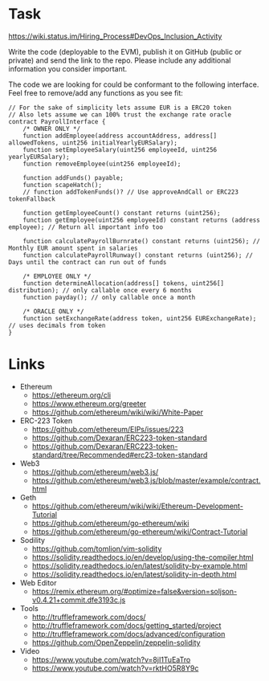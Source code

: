 # Task

https://wiki.status.im/Hiring_Process#DevOps_Inclusion_Activity

Write the code (deployable to the EVM), publish it on GitHub (public or private) and send the link to the repo. Please include any additional information you consider important.

The code we are looking for could be conformant to the following interface. Feel free to remove/add any functions as you see fit:

```solidity
// For the sake of simplicity lets assume EUR is a ERC20 token
// Also lets assume we can 100% trust the exchange rate oracle
contract PayrollInterface {
    /* OWNER ONLY */
    function addEmployee(address accountAddress, address[] allowedTokens, uint256 initialYearlyEURSalary);
    function setEmployeeSalary(uint256 employeeId, uint256 yearlyEURSalary);
    function removeEmployee(uint256 employeeId);

    function addFunds() payable;
    function scapeHatch();
    // function addTokenFunds()? // Use approveAndCall or ERC223 tokenFallback

    function getEmployeeCount() constant returns (uint256);
    function getEmployee(uint256 employeeId) constant returns (address employee); // Return all important info too

    function calculatePayrollBurnrate() constant returns (uint256); // Monthly EUR amount spent in salaries
    function calculatePayrollRunway() constant returns (uint256); // Days until the contract can run out of funds

    /* EMPLOYEE ONLY */
    function determineAllocation(address[] tokens, uint256[] distribution); // only callable once every 6 months
    function payday(); // only callable once a month

    /* ORACLE ONLY */
    function setExchangeRate(address token, uint256 EURExchangeRate); // uses decimals from token
}
```

# Links

* Ethereum
  * https://ethereum.org/cli
  * https://www.ethereum.org/greeter
  * https://github.com/ethereum/wiki/wiki/White-Paper
* ERC-223 Token
  * https://github.com/ethereum/EIPs/issues/223
  * https://github.com/Dexaran/ERC223-token-standard
  * https://github.com/Dexaran/ERC223-token-standard/tree/Recommended#erc23-token-standard
* Web3
  * https://github.com/ethereum/web3.js/
  * https://github.com/ethereum/web3.js/blob/master/example/contract.html
* Geth
  * https://github.com/ethereum/wiki/wiki/Ethereum-Development-Tutorial
  * https://github.com/ethereum/go-ethereum/wiki
  * https://github.com/ethereum/go-ethereum/wiki/Contract-Tutorial
* Sodility
  * https://github.com/tomlion/vim-solidity
  * https://solidity.readthedocs.io/en/develop/using-the-compiler.html
  * https://solidity.readthedocs.io/en/latest/solidity-by-example.html
  * https://solidity.readthedocs.io/en/latest/solidity-in-depth.html
* Web Editor
  * https://remix.ethereum.org/#optimize=false&version=soljson-v0.4.21+commit.dfe3193c.js
* Tools
  * http://truffleframework.com/docs/
  * http://truffleframework.com/docs/getting_started/project
  * http://truffleframework.com/docs/advanced/configuration
  * https://github.com/OpenZeppelin/zeppelin-solidity
* Video
  * https://www.youtube.com/watch?v=8jI1TuEaTro
  * https://www.youtube.com/watch?v=rktHO5R8Y9c
